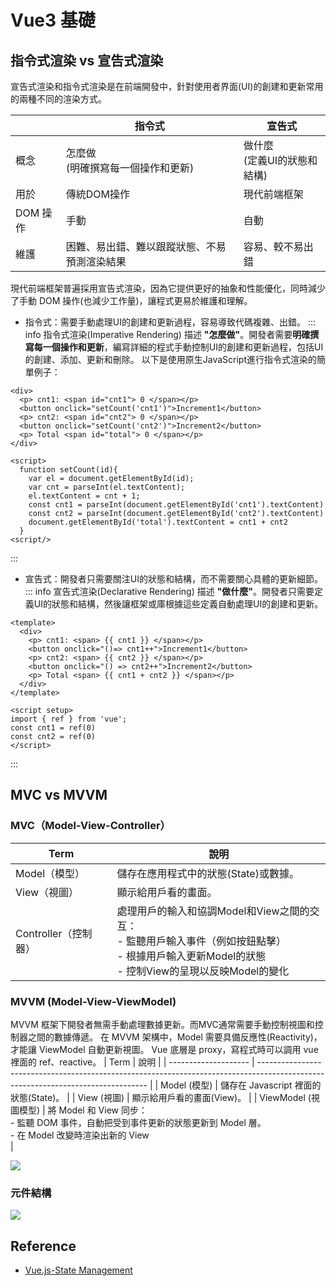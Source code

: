 # Vue3 基礎
## 指令式渲染 vs 宣告式渲染 
宣告式渲染和指令式渲染是在前端開發中，針對使用者界面(UI)的創建和更新常用的兩種不同的渲染方式。

|          | 指令式                                       | 宣告式                         |
| -------- | -------------------------------------------- | ------------------------------ |
| 概念     | 怎麼做<br>(明確撰寫每一個操作和更新)         | 做什麼<br>(定義UI的狀態和結構) |
| 用於     | 傳統DOM操作                                  | 現代前端框架                   |
| DOM 操作 | 手動                                         | 自動                           |
| 維護     | 困難、易出錯、難以跟蹤狀態、不易預測渲染結果 | 容易、較不易出錯               |

現代前端框架普遍採用宣告式渲染，因為它提供更好的抽象和性能優化，同時減少了手動 DOM 操作(也減少工作量)，讓程式更易於維護和理解。
- 指令式：需要手動處理UI的創建和更新過程，容易導致代碼複雜、出錯。
::: info 指令式渲染(Imperative Rendering)
描述 **"怎麼做"**。開發者需要**明確撰寫每一個操作和更新**，編寫詳細的程式手動控制UI的創建和更新過程，包括UI的創建、添加、更新和刪除。
以下是使用原生JavaScript進行指令式渲染的簡單例子：
```html:line-numbers {10-11}
<div>
  <p> cnt1: <span id="cnt1"> 0 </span></p>
  <button onclick="setCount('cnt1')">Increment1</button>
  <p> cnt2: <span id="cnt2"> 0 </span></p>
  <button onclick="setCount('cnt2')">Increment2</button>
  <p> Total <span id="total"> 0 </span></p>
</div>

<script>
  function setCount(id){
    var el = document.getElementById(id);
    var cnt = parseInt(el.textContent);
    el.textContent = cnt + 1;
    const cnt1 = parseInt(document.getElementById('cnt1').textContent)
    const cnt2 = parseInt(document.getElementById('cnt2').textContent)
    document.getElementById('total').textContent = cnt1 + cnt2
  }
<script/>
```
:::
- 宣告式：開發者只需要關注UI的狀態和結構，而不需要關心具體的更新細節。
::: info 宣告式渲染(Declarative Rendering)
描述 **"做什麼"**。開發者只需要定義UI的狀態和結構，然後讓框架或庫根據這些定義自動處理UI的創建和更新。
```html:line-numbers
<template>
  <div>
    <p> cnt1: <span> {{ cnt1 }} </span></p>
    <button onclick="()=> cnt1++">Increment1</button>
    <p> cnt2: <span> {{ cnt2 }} </span></p>
    <button onclick="() => cnt2++">Increment2</button>
    <p> Total <span> {{ cnt1 + cnt2 }} </span></p>
  </div>
</template>

<script setup>
import { ref } from 'vue';
const cnt1 = ref(0)
const cnt2 = ref(0)
</script>
```
:::

## MVC vs MVVM 

### MVC（Model-View-Controller）
| Term                 | 說明                                                                                                                                                        |
| -------------------- | ----------------------------------------------------------------------------------------------------------------------------------------------------------- |
| Model（模型）        | 儲存在應用程式中的狀態(State)或數據。                                                                                                                       |
| View（視圖）         | 顯示給用戶看的畫面。                                                                                                                                        |
| Controller（控制器） | 處理用戶的輸入和協調Model和View之間的交互： <br> - 監聽用戶輸入事件（例如按鈕點擊）<br> - 根據用戶輸入更新Model的狀態<br> - 控制View的呈現以反映Model的變化 |

### MVVM (Model-View-ViewModel)
MVVM 框架下開發者無需手動處理數據更新。而MVC通常需要手動控制視圖和控制器之間的數據傳遞。
在 MVVM 架構中，Model 需要具備反應性(Reactivity)，才能讓 ViewModel 自動更新視圖。
Vue 底層是 proxy，寫程式時可以調用 vue 裡面的 ref、reactive。
| Term                 | 說明                                                                                                                             |
| -------------------- | -------------------------------------------------------------------------------------------------------------------------------- |
| Model (模型)         | 儲存在 Javascript 裡面的狀態(State)。                                                                                            |
| View (視圖)          | 顯示給用戶看的畫面(View)。                                                                                                       |
| ViewModel (視圖模型) | 將 Model 和 View 同步：<br> - 監聽 DOM 事件，自動把受到事件更新的狀態更新到 Model 層。 <br> - 在 Model 改變時渲染出新的 View<br> |

![](https://book.vue.tw/assets/img/1-1-mvvm.febdf1bd.png)


### 元件結構
![](https://v2.vuejs.org/images/components.png)

## Reference

- [Vue.js-State Management](https://vuejs.org/guide/scaling-up/state-management.html)
